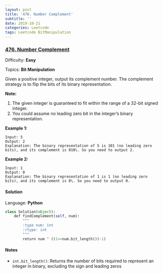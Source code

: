 ```yaml
---
layout: post
title: '476. Number Complement'
subtitle: ''
date: 2019-10-21
categories: Leetcode
tags: Leetcode BitManipulation
---
```

### [476\. Number Complement](https://leetcode.com/problems/number-complement/)

Difficulty: **Easy**

Topics: **Bit Manipulation**

Given a positive integer, output its complement number. The complement strategy is to flip the bits of its binary representation.

**Note:**  

1.  The given integer is guaranteed to fit within the range of a 32-bit signed integer.
2.  You could assume no leading zero bit in the integer’s binary representation.

**Example 1:**  

```
Input: 5
Output: 2
Explanation: The binary representation of 5 is 101 (no leading zero bits), and its complement is 010\. So you need to output 2.
```

**Example 2:**  

```
Input: 1
Output: 0
Explanation: The binary representation of 1 is 1 (no leading zero bits), and its complement is 0\. So you need to output 0.
```


#### Solution

Language: **Python**

```python
class Solution(object):
    def findComplement(self, num):
        """
        :type num: int
        :rtype: int
        """
        return num ^ ((1<<num.bit_length())-1)
```

#### Notes

- `int.bit_length()`: Returns the number of bits required to represent an integer in binary, excluding the sign and leading zeros